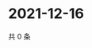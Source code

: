 # 2021-12-16

共 0 条

<!-- BEGIN WEIBO -->
<!-- 最后更新时间 Thu Dec 16 2021 18:09:36 GMT+0800 (China Standard Time) -->

<!-- END WEIBO -->
